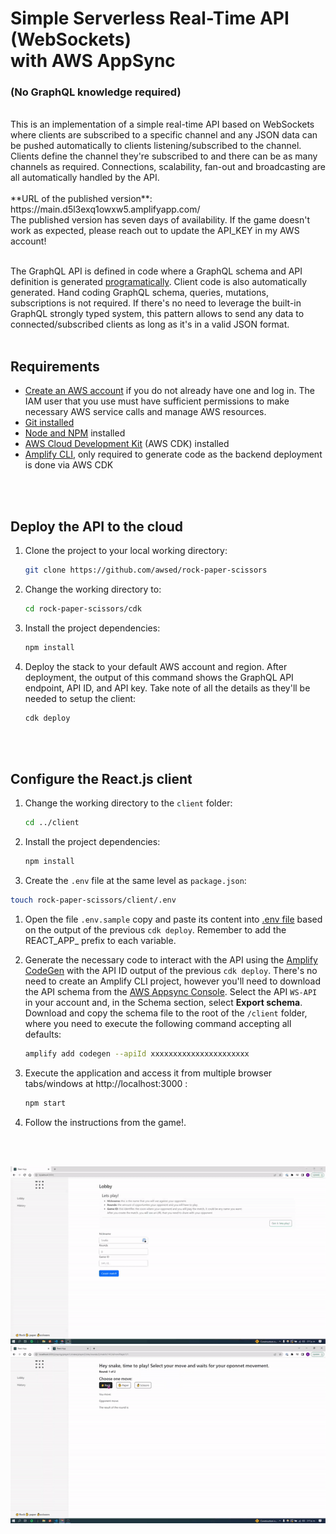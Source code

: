 # Simple Serverless Real-Time API (WebSockets)<br/> with AWS AppSync 
### (No GraphQL knowledge required)
<br/>
This is an implementation of a simple real-time API based on WebSockets where clients are subscribed to a specific channel and any JSON data can be pushed automatically to clients listening/subscribed to the channel. Clients define the channel they're subscribed to and there can be as many channels as required. Connections, scalability, fan-out and broadcasting are all automatically handled by the API.
<br/>
<br/>
**URL of the published version**: https://main.d5l3exq1owxw5.amplifyapp.com/
<br/>
The published version has seven days of availability. If the game doesn't work as expected, please reach out to update the API_KEY in my AWS account!

<br/>
<br/>

The GraphQL API is defined in code where a GraphQL schema and API definition is generated [programatically](https://docs.aws.amazon.com/cdk/api/latest/docs/aws-appsync-readme.html#code-first-schema). Client code is also automatically generated. Hand coding GraphQL schema, queries, mutations, subscriptions is not required. If there's no need to leverage the built-in GraphQL strongly typed system, this pattern allows to send any data to connected/subscribed clients as long as it's in a valid JSON format.
<br/>
<br/>

## Requirements

* [Create an AWS account](https://portal.aws.amazon.com/gp/aws/developer/registration/index.html) if you do not already have one and log in. The IAM user that you use must have sufficient permissions to make necessary AWS service calls and manage AWS resources.
* [Git installed](https://git-scm.com/book/en/v2/Getting-Started-Installing-Git)
* [Node and NPM](https://nodejs.org/en/download/) installed
* [AWS Cloud Development Kit](https://docs.aws.amazon.com/cdk/latest/guide/cli.html) (AWS CDK) installed
* [Amplify CLI](https://docs.amplify.aws/cli/start/install/), only required to generate code as the backend deployment is done via AWS CDK
<br/>
<br/>

## Deploy the API to the cloud

1. Clone the project to your local working directory:

   ```sh
   git clone https://github.com/awsed/rock-paper-scissors
   ```

2. Change the working directory to:

   ```sh
   cd rock-paper-scissors/cdk
   ```

3. Install the project dependencies:

   ```sh
   npm install
   ```

4. Deploy the stack to your default AWS account and region. After deployment, the output of this command shows the GraphQL API endpoint, API ID, and API key. Take note of all the details as they'll be needed to setup the client:

   ```sh
   cdk deploy
   ```
<br/>
<br/> 

## Configure the React.js client

1. Change the working directory to the `client` folder:

   ```sh
   cd ../client
   ```

2. Install the project dependencies:

   ```sh
   npm install
   ```
3. Create the `.env` file at the same level as `package.json`:

```sh
touch rock-paper-scissors/client/.env
```
1. Open the file `.env.sample` copy and paste its content into [.env file](https://github.com/lacruzanthony/rock-paper-scissors/blob/main/client/src/components/Lobby/Lobby.js#16) based on the output of the previous `cdk deploy`. Remember to add the REACT_APP_ prefix to each variable.

2. Generate the necessary code to interact with the API using the [Amplify CodeGen](https://docs.amplify.aws/cli/graphql-transformer/codegen/) with the API ID output of the previous `cdk deploy`. There's no need to create an Amplify CLI project, however you'll need to download the API schema from the [AWS Appsync Console](https://console.aws.amazon.com/appsync/home). Select the API `WS-API` in your account and, in the Schema section, select **Export schema**. Download and copy the schema file to the root of the `/client` folder, where you need to execute the following command accepting all defaults:

   ```sh
   amplify add codegen --apiId xxxxxxxxxxxxxxxxxxxxxx
   ```

3. Execute the application and access it from multiple browser tabs/windows at http://localhost:3000 :

    ```bash
    npm start
    ```

4. Follow the instructions from the game!. 
<br/>
<br/>

![Part 1](Part_1.gif)
![Part 2](Part_2.gif)
